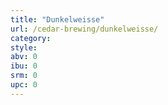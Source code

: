 ```yaml
---
title: "Dunkelweisse"
url: /cedar-brewing/dunkelweisse/
category: 
style: 
abv: 0
ibu: 0
srm: 0
upc: 0
---
```


